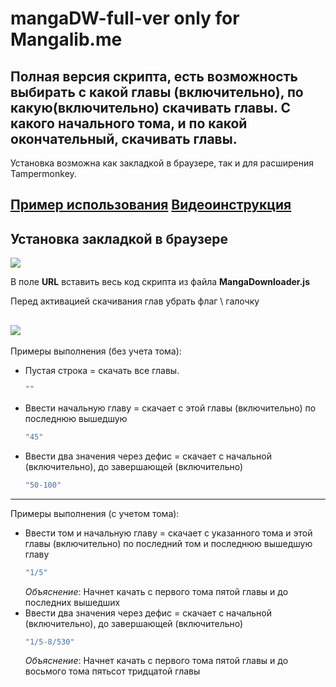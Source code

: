 # mangaDW-full-ver only for Mangalib.me
Полная версия скрипта, есть возможность выбирать с какой главы (включительно), по какую(включительно) скачивать главы. С какого начального тома, и по какой окончательный, скачивать главы.
--------
Установка возможна как закладкой в браузере, так и для расширения Tampermonkey.

[Пример использования](https://www.twitch.tv/videos/548637154) 
[Видеоинструкция](https://youtu.be/A5ZTIHvd9FE)
-------
## Установка закладкой в браузере
![](https://nyaa.shikimori.one/system/user_images/thumbnail/108410/1349465.jpg)

В поле **URL** вставить весь код скрипта из файла **MangaDownloader.js**

Перед активацией скачивания глав убрать флаг \ галочку 

![](https://camo-v3.shikimori.one/8d7c1bb70b8ea1b1edf7493c5e26335ed1c150dc?url=https%3A%2F%2Fmedia.discordapp.net%2Fattachments%2F760913741016858676%2F801208667222573067%2Funknown.png)
-----
Примеры выполнения (без учета тома):
- Пустая строка = скачать все главы. 
  ```js
  ""
  ```
- Ввести начальную главу = скачает с этой главы (включительно) по последнюю вышедшую 
  ```js
  "45"
  ```
- Ввести два значения через дефис = скачает с начальной (включительно), до завершающей (включительно) 
  ```js
  "50-100"
  ```
---
Примеры выполнения (с учетом тома):
- Ввести том и начальную главу = скачает с указанного тома и этой главы (включительно) по последний том и последнюю вышедшую главу
  ```js
  "1/5"
  ```
  *Объяснение*: Начнет качать с первого тома пятой главы и до последних вышедших
- Ввести два значения через дефис = скачает с начальной (включительно), до завершающей (включительно) 
  ```js
  "1/5-8/530"
  ```
  *Объяснение*: Начнет качать с первого тома пятой главы и до восьмого тома пятьсот тридцатой главы

